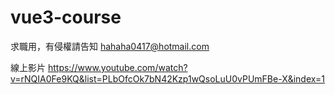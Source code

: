 # vue3-course

求職用，有侵權請告知
hahaha0417@hotmail.com

線上影片
https://www.youtube.com/watch?v=rNQIA0Fe9KQ&list=PLbOfcOk7bN42Kzp1wQsoLuU0vPUmFBe-X&index=1
